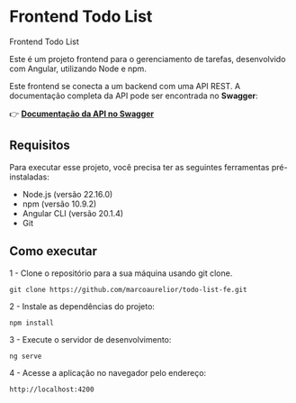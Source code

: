 # Frontend Todo List

Frontend Todo List

Este é um projeto frontend para o gerenciamento de tarefas, desenvolvido com Angular, utilizando Node e npm.

Este frontend se conecta a um backend com uma API REST. A documentação completa da API pode ser encontrada no **Swagger**:

👉 [**Documentação da API no Swagger**](https://todo-list-be-production-5c1f.up.railway.app/swagger-ui/index.html)

## Requisitos

Para executar esse projeto, você precisa ter as seguintes ferramentas pré-instaladas:

* Node.js (versão 22.16.0)
* npm (versão 10.9.2)
* Angular CLI (versão 20.1.4)
* Git

## Como executar

1 - Clone o repositório para a sua máquina usando git clone.

    git clone https://github.com/marcoaurelior/todo-list-fe.git

2 - Instale as dependências do projeto:

    npm install

3 - Execute o servidor de desenvolvimento:

    ng serve

4 - Acesse a aplicação no navegador pelo endereço:

    http://localhost:4200
